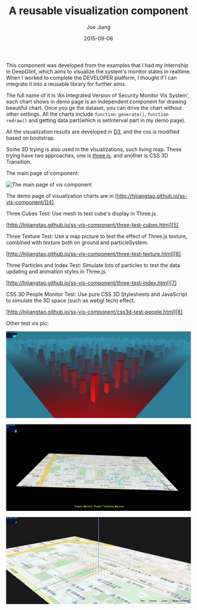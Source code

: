﻿---
title: A reusable visualization component
layout: post
thread: 162
date: 2015-09-08
author: Joe Jiang
categories: documents
tags: [JavaScript, D3]
excerpt: This is a simple reusable library for drawing vis charts and tables like C3 or Echarts, etc. 
---

This component was developed from the examples that I had my internship in DeepGlint, which aims to visualize the system's monitor states in realtime. When I worked to complete the DEVELOPER platform, I thought if I can integrate it into a reusable library for further aims.

The full name of it is 'An Integrated Version of Security Monitor Vis System', each chart shows in demo page is an independent component for drawing beautiful chart. Once you ge the dataset, you can drive the chart without other settings. All the charts include `function generate()`, `function redraw()` and getting data part(which is setInterval part in my demo page).

All the visualization results are developed in [D3][1], and the css is modified based on bootstrap.

Some 3D trying is also used in the visualizations, such living map. These trying have two approaches, one is [three.js][2], and another is CSS 3D Transition.

The main page of component:

![The main page of vis component][3]

The demo page of visualization charts are in [http://hijiangtao.github.io/ss-vis-component/][4].

Three Cubes Test: Use mesh to test cube's display in Three.js.

[http://hijiangtao.github.io/ss-vis-component/three-test-cubes.html][5]

Three Texture Test: Use a map picture to test the effect of Three.js texture, combined with texture both on ground and particleSystem.

[http://hijiangtao.github.io/ss-vis-component/three-test-texture.html][6]

Three Particles and Index Test: Simulate lots of particles to test the data updating and animation styles in Three.js.

[http://hijiangtao.github.io/ss-vis-component/three-test-index.html][7]

CSS 3D People Monitor Test: Use pure CSS 3D Stylesheets and JavaScript to simulate the 3D space (such as webgl tech) effect.

[http://hijiangtao.github.io/ss-vis-component/css3d-test-people.html][8]

Other test vis pic:

![Cubes][9]

![Texture][10]

![CSS 3D][11]


  [1]: http://d3js.org/ "Data-Driven Documents"
  [2]: http://threejs.org/ "three.js"
  [3]: http://hijiangtao.github.io/ss-vis-component/assets/Example.png "The main page of vis component"
  [4]: http://hijiangtao.github.io/ss-vis-component/
  [5]: http://hijiangtao.github.io/ss-vis-component/three-test-cubes.html
  [6]: http://hijiangtao.github.io/ss-vis-component/three-test-texture.html
  [7]: http://hijiangtao.github.io/ss-vis-component/three-test-index.html
  [8]: http://hijiangtao.github.io/ss-vis-component/css3d-test-people.html
  [9]: /assets/2015-09-08-reusable-vis-component-1.png "Pic 1"
  [10]: /assets/2015-09-08-reusable-vis-component-2.png
  [11]: /assets/2015-09-08-reusable-vis-component-3.png